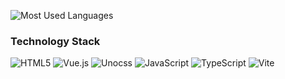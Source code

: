 ![Most Used Languages](https://github-readme-stats.vercel.app/api/top-langs/?username=zimo493&theme=dark&layout=compact)

### Technology Stack
![HTML5](https://img.shields.io/badge/HTML5-E34F26?logo=html5&logoColor=fff)
![Vue.js](https://img.shields.io/badge/Vue-4FC08D?logo=vuedotjs&logoColor=fff)
![Unocss](https://img.shields.io/badge/Unocss-333?logo=unocss&logoColor=fff)
![JavaScript](https://img.shields.io/badge/JavaScript-F7DF1E?logo=javascript&logoColor=fff)
![TypeScript](https://img.shields.io/badge/TypeScript-3178C6?logo=typescript&logoColor=fff)
![Vite](https://img.shields.io/badge/Vite-646CFF?logo=vite&logoColor=fff)


<!---
zimo493/zimo493 is a ✨ special ✨ repository because its `README.md` (this file) appears on your GitHub profile.
You can click the Preview link to take a look at your changes.
--->
